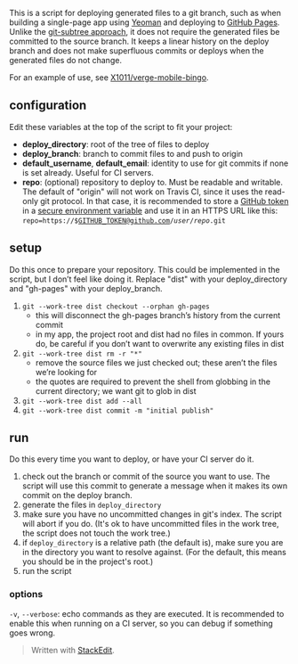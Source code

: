 This is a script for deploying generated files to a git branch, such as when building a single-page app using [Yeoman](http://yeoman.io) and deploying to [GitHub Pages](http://pages.github.com). Unlike the [git-subtree approach](http://yeoman.io/deployment.html), it does not require the generated files be committed to the source branch. It keeps a linear history on the deploy branch and does not make superfluous commits or deploys when the generated files do not change.

For an example of use, see [X1011/verge-mobile-bingo](https://github.com/X1011/verge-mobile-bingo).

## configuration
Edit these variables at the top of the script to fit your project:

- **deploy_directory**: root of the tree of files to deploy
- **deploy_branch**: branch to commit files to and push to origin
- **default_username**, **default_email**: identity to use for git commits if none is set already. Useful for CI servers.
- **repo**: (optional) repository to deploy to. Must be readable and writable. The default of "origin" will not work on Travis CI, since it uses the read-only git protocol. In that case, it is recommended to store a [GitHub token](https://help.github.com/articles/creating-an-access-token-for-command-line-use) in a [secure environment variable](http://about.travis-ci.org/docs/user/build-configuration/#Secure-environment-variables) and use it in an HTTPS URL like this: <code>repo=https://$GITHUB_TOKEN@github.com/<i>user</i>/<i>repo</i>.git</code>

## setup
Do this once to prepare your repository. This could be implemented in the script, but I don’t feel like doing it. Replace "dist" with your deploy_directory and "gh-pages" with your deploy_branch.

1. `git --work-tree dist checkout --orphan gh-pages`
   - this will disconnect the gh-pages branch’s history from the current commit
   - in my app, the project root and dist had no files in common. If yours do, be careful if you don’t want to overwrite any existing files in dist
2. `git --work-tree dist rm -r "*"`
   - remove the source files we just checked out; these aren’t the files we’re looking for
   - the quotes are required to prevent the shell from globbing in the current directory; we want git to glob in dist
3. `git --work-tree dist add --all`
4. `git --work-tree dist commit -m "initial publish"`

## run
Do this every time you want to deploy, or have your CI server do it.

1. check out the branch or commit of the source you want to use. The script will use this commit to generate a message when it makes its own commit on the deploy branch.
2. generate the files in `deploy_directory`
3. make sure you have no uncommitted changes in git's index. The script will abort if you do. (It's ok to have uncommitted files in the work tree, the script does not touch the work tree.)
4. if `deploy_directory` is a relative path (the default is), make sure you are in the directory you want to resolve against. (For the default, this means you should be in the project's root.)
5. run the script

### options
`-v`, `--verbose`: echo commands as they are executed. It is recommended to enable this when running on a CI server, so you can debug if something goes wrong.


> Written with [StackEdit](http://benweet.github.io/stackedit).
